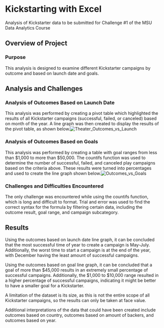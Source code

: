 # Kickstarting with Excel
Analysis of Kickstarter data to be submitted for Challenge #1 of the MSU Data Analytics Course
## Overview of Project

### Purpose
This analysis is designed to examine different Kickstarter campaigns by outcome and based on launch date and goals.
## Analysis and Challenges

### Analysis of Outcomes Based on Launch Date
This analysis was performed by creating a pivot table which highlighted the results of all Kickstarter campaigns (successful, failed, or canceled) based on month of the year. A line graph was then created to display the results of the pivot table, as shown below.![Theater_Outcomes_vs_Launch](https://user-images.githubusercontent.com/107012216/174175499-61088cdd-532a-40cf-a886-9abadddd3ef1.png)

### Analysis of Outcomes Based on Goals
This analysis was performed by creating a table with goal ranges from less than $1,000 to more than $50,000. The countifs function was used to determine the number of successful, failed, and canceled play campaigns based on the criteria above. These results were turned into percentages and used to create the line graph shown below.![Outcomes_vs_Goals](https://user-images.githubusercontent.com/107012216/174178798-407931a7-8a4e-40b4-86c9-10074cf4c3b1.png)

### Challenges and Difficulties Encountered
The only challenge was encountered while using the countifs function, which is long and difficult to format. Trial and error was used to find the correct syntax for the formula by filtering certain data, including the outcome result, goal range, and campaign subcategory.
## Results

Using the outcomes based on launch date line graph, it can be concluded that the most successful time of year to create a campaign is May-July. Additionally, the worst time to start a campaign is at the end of the year, with December having the least amount of successful campaigns.

Using the outcomes based on goal line graph, it can be concluded that a goal of more than $45,000 results in an extremely small percentage of successful campaigns. Additionally, the $1,000 to $10,000 range resulted in a higher percentage of successful campaigns, indicating it might be better to have a smaller goal for a Kickstarter.

A limitation of the dataset is its size, as this is not the entire scope of all Kickstarter campaigns, so the results can only be taken at face value. 

Additional interpretations of the data that could have been created include outcomes based on country, outcomes based on amount of backers, and outcomes based on year.
